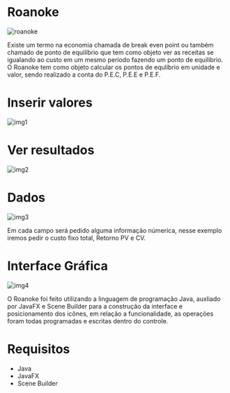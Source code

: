# Roanoke

![roanoke](https://user-images.githubusercontent.com/96485637/195457853-06188c7b-d839-4258-aa79-664942b8ee22.png)


Existe um termo na economia chamada de break even point ou também chamado de ponto de equilíbrio 
que tem como objeto ver as receitas se igualando ao custo em um mesmo período fazendo um ponto de
equilibrio. O Roanoke tem como objeto calcular os pontos de equlíbrio em unidade e valor, sendo realizado 
a conta do P.E.C, P.E.E e P.E.F.

# Inserir valores

![img1](https://user-images.githubusercontent.com/96485637/195458455-27c8cb6a-a26d-4fdd-b4fa-b7a03d31096d.png)

# Ver resultados

![img2](https://user-images.githubusercontent.com/96485637/195458551-cda4f1ff-c1c7-4c28-9c2e-72cfe530e28b.png)

# Dados

![img3](https://user-images.githubusercontent.com/96485637/195458828-c6062636-0a16-48a5-b928-fd483c403160.png)

Em cada campo será pedido alguma informação númerica, nesse exemplo iremos pedir o custo fixo total, Retorno
PV e CV.

# Interface Gráfica 

![img4](https://user-images.githubusercontent.com/96485637/195459212-9288587c-2d19-4bc1-817f-d26409eae558.png)


O Roanoke foi feito utilizando a linguagem de programação Java, auxliado por JavaFX e Scene Builder para a construção
da interface e posicionamento dos icônes, em relação a funcionalidade, as operações foram todas programadas e escritas dentro
do controle.

# Requisitos

- Java
- JavaFX
- Scene Builder

 
